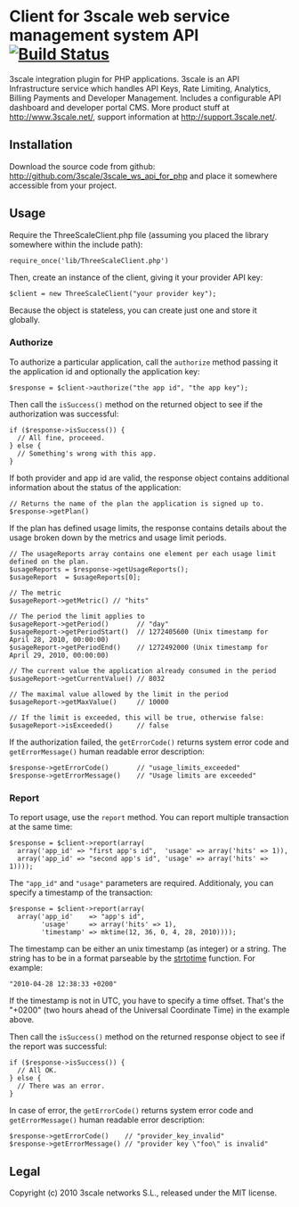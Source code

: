 # Client for 3scale web service management system API [![Build Status](https://secure.travis-ci.org/3scale/3scale_ws_api_for_php.png?branch=master)](http://travis-ci.org/3scale/3scale_ws_api_for_php)
3scale integration plugin for PHP applications. 3scale is an API Infrastructure service which handles API Keys, Rate Limiting, Analytics, Billing Payments and Developer Management. Includes a configurable API dashboard and developer portal CMS. More product stuff at http://www.3scale.net/, support information at http://support.3scale.net/.

## Installation

Download the source code from github: http://github.com/3scale/3scale_ws_api_for_php and place it somewhere accessible from your project.

## Usage

Require the ThreeScaleClient.php file (assuming you placed the library somewhere within the
include path):

    require_once('lib/ThreeScaleClient.php')

Then, create an instance of the client, giving it your provider API key:

    $client = new ThreeScaleClient("your provider key");

Because the object is stateless, you can create just one and store it globally.

### Authorize

To authorize a particular application, call the `authorize` method passing it the 
application id and optionally the application key:

    $response = $client->authorize("the app id", "the app key");

Then call the `isSuccess()` method on the returned object to see if the authorization was
successful:

    if ($response->isSuccess()) {
      // All fine, proceeed.
    } else {
      // Something's wrong with this app.
    }

If both provider and app id are valid, the response object contains additional information 
about the status of the application:

    // Returns the name of the plan the application is signed up to.
    $response->getPlan()

If the plan has defined usage limits, the response contains details about the usage broken
down by the metrics and usage limit periods.

    // The usageReports array contains one element per each usage limit defined on the plan.
    $usageReports = $response->getUsageReports();
    $usageReport  = $usageReports[0];

    // The metric
    $usageReport->getMetric() // "hits"

    // The period the limit applies to
    $usageReport->getPeriod()       // "day"
    $usageReport->getPeriodStart()  // 1272405600 (Unix timestamp for April 28, 2010, 00:00:00)
    $usageReport->getPeriodEnd()    // 1272492000 (Unix timestamp for April 29, 2010, 00:00:00)

    // The current value the application already consumed in the period
    $usageReport->getCurrentValue() // 8032

    // The maximal value allowed by the limit in the period
    $usageReport->getMaxValue()     // 10000
  
    // If the limit is exceeded, this will be true, otherwise false:
    $usageReport->isExceeded()      // false

If the authorization failed, the `getErrorCode()` returns system error code and 
`getErrorMessage()` human readable error description:
 
    $response->getErrorCode()       // "usage_limits_exceeded"
    $response->getErrorMessage()    // "Usage limits are exceeded"

### Report

To report usage, use the `report` method. You can report multiple transaction at the same time:

    $response = $client->report(array(
      array('app_id' => "first app's id",  'usage' => array('hits' => 1)),
      array('app_id' => "second app's id", 'usage' => array('hits' => 1))));

The `"app_id"` and `"usage"` parameters are required. Additionaly, you can specify a timestamp
of the transaction:

    $response = $client->report(array(
      array('app_id'    => "app's id",
            'usage'     => array('hits' => 1),
            'timestamp' => mktime(12, 36, 0, 4, 28, 2010))));

The timestamp can be either an unix timestamp (as integer) or a string. The string has to be in a
format parseable by the [strtotime](http://php.net/manual/en/function.strtotime.php) function.
For example:

    "2010-04-28 12:38:33 +0200"

If the timestamp is not in UTC, you have to specify a time offset. That's the "+0200" 
(two hours ahead of the Universal Coordinate Time) in the example above.

Then call the `isSuccess()` method on the returned response object to see if the report was
successful:

    if ($response->isSuccess()) {
      // All OK.
    } else {
      // There was an error.
    }

In case of error, the `getErrorCode()` returns system error code and `getErrorMessage()`
human readable error description:

    $response->getErrorCode()    // "provider_key_invalid"
    $response->getErrorMessage() // "provider key \"foo\" is invalid"

## Legal

Copyright (c) 2010 3scale networks S.L., released under the MIT license.

